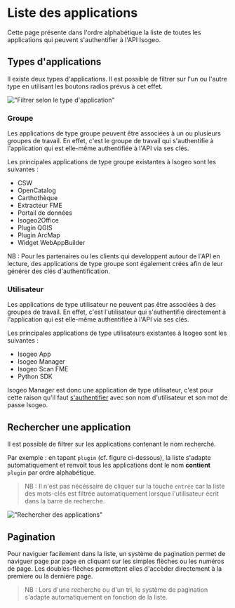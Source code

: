 # Liste des applications

Cette page présente dans l'ordre alphabétique la liste de toutes les applications qui peuvent s'authentifier à l'API Isogeo.

## Types d'applications

Il existe deux types d'applications. Il est possible de filtrer sur l'un ou l'autre type en utilisant les boutons radios prévus à cet effet.

!["Filtrer selon le type d'application"](/assets/applications_radio_button.JPG)

### Groupe

Les applications de type groupe peuvent être associées à un ou plusieurs groupes de travail. En effet, c'est le groupe de travail qui s'authentifie à l'application qui est elle-même authentifiée à l'API via ses clés.

Les principales applications de type groupe existantes à Isogeo sont les suivantes :

* CSW
* OpenCatalog
* Carthothèque
* Extracteur FME
* Portail de données
* Isogeo2Office
* Plugin QGIS
* Plugin ArcMap
* Widget WebAppBuilder

NB : Pour les partenaires ou les clients qui developpent autour de l'API en lecture, des applications de type groupe sont également crées afin de leur générer des clés d'authentification.

### Utilisateur

Les applications de type utilisateur ne peuvent pas être associées à des groupes de travail. En effet, c'est l'utilisateur qui s'authentifie directement à l'application qui est elle-même authentifiée à l'API via ses clés.

Les principales applications de type utilisateurs existantes à Isogeo sont les suivantes :

* Isogeo App
* Isogeo Manager
* Isogeo Scan FME
* Python SDK

Isogeo Manager est donc une application de type utilisateur, c'est pour cette raison qu'il faut [s'authentifier](/fr/readme.md) avec son nom d'utilisateur et son mot de passe Isogeo.

## Rechercher une application

Il est possible de filtrer sur les applications contenant le nom recherché.

Par exemple : en tapant `plugin` (cf. figure ci-dessous), la liste s'adapte automatiquement et renvoit tous les applications dont le nom **contient** `plugin` par ordre alphabétique.

> NB : Il n'est pas nécéssaire de cliquer sur la touche `entrée` car la liste des mots-clés est filtrée automatiquement lorsque l'utilisateur écrit dans la barre de recherche.

!["Rechercher des applications"](/assets/applications_research_plugin.JPG)

## Pagination

Pour naviguer facilement dans la liste, un système de pagination permet de naviguer page par page en cliquant sur les simples flèches ou les numéros de page. Les doubles-flèches permettent elles d'accèder directement à la premiere ou la dernière page.

> NB : Lors d'une recherche ou d'un tri, le système de pagination s'adapte automatiquement en fonction de la liste.